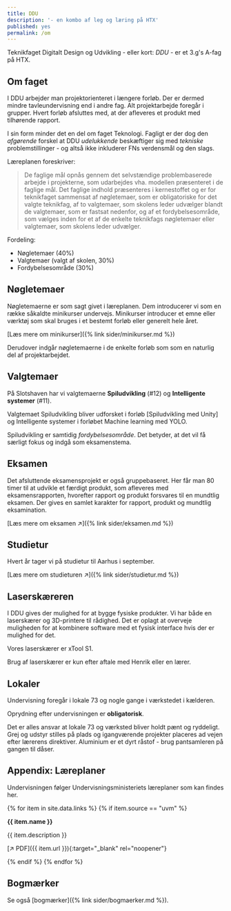 ```yaml
---
title: DDU
description: '- en kombo af leg og læring på HTX'
published: yes
permalink: /om
---
```

Teknikfaget Digitalt Design og Udvikling - eller kort: _DDU_ - er et 3.g's A-fag på HTX.

## Om faget

I DDU arbejder man projektorienteret i længere forløb. Der er dermed mindre tavleundervisning end i andre fag. Alt projektarbejde foregår i grupper. Hvert forløb afsluttes med, at der afleveres et produkt med tilhørende rapport. 

I sin form minder det en del om faget Teknologi. Fagligt er der dog den _afgørende_ forskel at DDU _udelukkende_ beskæftiger sig med _tekniske_ problemstillinger - og altså ikke inkluderer FNs verdensmål og den slags. 

Læreplanen foreskriver:

> De faglige mål opnås gennem det selvstændige problembaserede arbejde i projekterne, som udarbejdes vha. modellen
> præsenteret i de faglige mål. Det faglige indhold præsenteres i kernestoffet og er for teknikfaget sammensat af nøgletemaer,
> som er obligatoriske for det valgte teknikfag, af to valgtemaer, som skolens leder udvælger blandt de valgtemaer, som er
> fastsat nedenfor, og af et fordybelsesområde, som vælges inden for et af de enkelte teknikfags nøgletemaer eller valgtemaer,
> som skolens leder udvælger.

Fordeling:

- Nøgletemaer (40%)
- Valgtemaer (valgt af skolen, 30%)
- Fordybelsesområde (30%)

## Nøgletemaer

Nøgletemaerne er som sagt givet i læreplanen. Dem introducerer vi som en række såkaldte minikurser undervejs. 
Minikurser introducer et emne eller værktøj som skal bruges i et bestemt forløb eller generelt hele året.

[Læs mere om minikurser]({% link sider/minikurser.md %}) 

Derudover indgår nøgletemaerne i de enkelte forløb som som en naturlig del af projektarbejdet.

## Valgtemaer

På Slotshaven har vi valgtemaerne **Spiludvikling** (#12) og **Intelligente systemer** (#11).

Valgtemaet Spiludvikling bliver udforsket i forløb [Spiludvikling med Unity] og Intelligente systemer i forløbet Machine learning med YOLO.

Spiludvikling er samtidig _fordybelsesområde_. Det betyder, at det vil få særligt fokus og indgå som eksamenstema.

## Eksamen

Det afsluttende eksamensprojekt er også gruppebaseret. Her får man 80 timer til at udvikle et færdigt produkt, som afleveres med eksamensrapporten, hvorefter rapport og produkt forsvares til en mundtlig eksamen. Der gives en samlet karakter for rapport, produkt og mundtlig eksamination. 

[Læs mere om eksamen ↗️]({% link sider/eksamen.md %})

## Studietur

Hvert år tager vi på studietur til Aarhus i september.

[Læs mere om studieturen ↗️]({% link sider/studietur.md %})

## Laserskæreren

I DDU gives der mulighed for at bygge fysiske produkter. Vi har både en laserskærer og 3D-printere til rådighed. Det er oplagt at overveje muligheden for at kombinere software med et fysisk interface hvis der er mulighed for det. 

Vores laserskærer er xTool S1. 

Brug af laserskærer er kun efter aftale med Henrik eller en lærer.

## Lokaler

Undervisning foregår i lokale 73 og nogle gange i værkstedet i kælderen.

Oprydning efter undervisningen er **obligatorisk**.

Det er alles ansvar at lokale 73 og værksted bliver holdt pænt og ryddeligt.
Grej og udstyr stilles på plads og igangværende projekter placeres ad vejen efter lærerens direktiver. Aluminium er et dyrt råstof - brug pantsamleren på gangen til dåser.

## Appendix: Læreplaner

Undervisningen følger Undervisningsministeriets læreplaner som kan findes her.

{% for item in site.data.links %}
{% if item.source == "uvm" %}

**{{ item.name }}** 

{{ item.description }}

[↗️ PDF]({{ item.url }}){:target="_blank" rel="noopener"}

{% endif %}
{% endfor %}

## Bogmærker

Se også [bogmærker]({% link sider/bogmaerker.md %}).

